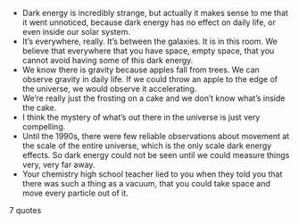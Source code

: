 - Dark energy is incredibly strange, but actually it makes sense to me that it went unnoticed, because dark energy has no effect on daily life, or even inside our solar system.
 - It’s everywhere, really. It’s between the galaxies. It is in this room. We believe that everywhere that you have space, empty space, that you cannot avoid having some of this dark energy.
 - We know there is gravity because apples fall from trees. We can observe gravity in daily life. If we could throw an apple to the edge of the universe, we would observe it accelerating.
 - We’re really just the frosting on a cake and we don’t know what’s inside the cake.
 - I think the mystery of what’s out there in the universe is just very compelling.
 - Until the 1990s, there were few reliable observations about movement at the scale of the entire universe, which is the only scale dark energy effects. So dark energy could not be seen until we could measure things very, very far away.
 - Your chemistry high school teacher lied to you when they told you that there was such a thing as a vacuum, that you could take space and move every particle out of it.

7 quotes